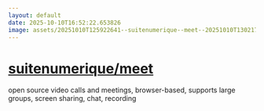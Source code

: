 ```yaml
---
layout: default
date: 2025-10-10T16:52:22.653826
image: assets/20251010T125922641--suitenumerique--meet--20251010T130217243--cropped.png
---
```


# [suitenumerique/meet](https://github.com/suitenumerique/meet)

open source video calls and meetings, browser-based, supports large groups, screen sharing, chat, recording
